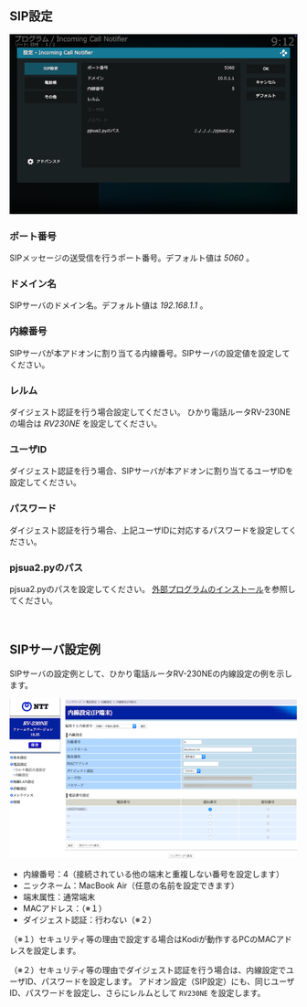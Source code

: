 ## SIP設定

![アドオン設定（SIP設定）](images/3.アドオン設定/1.SIP設定.png)

### ポート番号

SIPメッセージの送受信を行うポート番号。デフォルト値は _5060_ 。

### ドメイン名

SIPサーバのドメイン名。デフォルト値は _192.168.1.1_ 。

### 内線番号

SIPサーバが本アドオンに割り当てる内線番号。SIPサーバの設定値を設定してください。

### レルム

ダイジェスト認証を行う場合設定してください。
ひかり電話ルータRV-230NEの場合は _RV230NE_ を設定してください。

### ユーザID

ダイジェスト認証を行う場合、SIPサーバが本アドオンに割り当てるユーザIDを設定してください。

### パスワード

ダイジェスト認証を行う場合、上記ユーザIDに対応するパスワードを設定してください。

### pjsua2.pyのパス

pjsua2.pyのパスを設定してください。
[外部プログラムのインストール](0.概要.md#外部プログラムのインストール)を参照してください。

<br/>

## SIPサーバ設定例

SIPサーバの設定例として、ひかり電話ルータRV-230NEの内線設定の例を示します。

![ひかり電話ルータRV-230NEの内線設定の例](images/0.概要/rv230ne.png)

* 内線番号：4（接続されている他の端末と重複しない番号を設定します）
* ニックネーム：MacBook Air（任意の名前を設定できます）
* 端末属性：通常端末
* MACアドレス：（※１）
* ダイジェスト認証：行わない（※２）

（※１）セキュリティ等の理由で設定する場合はKodiが動作するPCのMACアドレスを設定します。

（※２）セキュリティ等の理由でダイジェスト認証を行う場合は、内線設定でユーザID、パスワードを設定します。
アドオン設定（SIP設定）にも、同じユーザID、パスワードを設定し、さらにレルムとして
`RV230NE`
を設定します。
